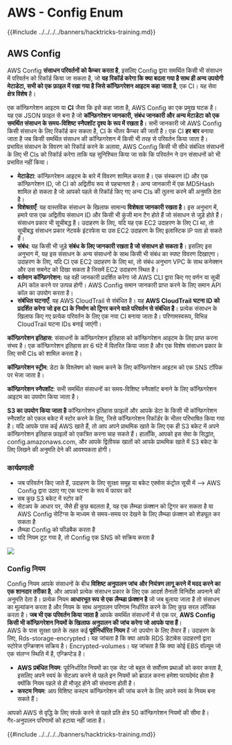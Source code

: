 # AWS - Config Enum

{{#include ../../../../banners/hacktricks-training.md}}

## AWS Config

AWS Config **संसाधन परिवर्तनों को कैप्चर करता है**, इसलिए Config द्वारा समर्थित किसी भी संसाधन में परिवर्तन को रिकॉर्ड किया जा सकता है, जो **यह रिकॉर्ड करेगा कि क्या बदला गया है साथ ही अन्य उपयोगी मेटाडेटा, सभी को एक फ़ाइल में रखा गया है जिसे कॉन्फ़िगरेशन आइटम कहा जाता है**, एक CI। यह सेवा **क्षेत्र विशेष** है।

एक कॉन्फ़िगरेशन आइटम या **CI** जैसा कि इसे कहा जाता है, AWS Config का एक प्रमुख घटक है। यह एक JSON फ़ाइल से बना है जो **कॉन्फ़िगरेशन जानकारी, संबंध जानकारी और अन्य मेटाडेटा को एक समर्थित संसाधन के समय-विशिष्ट स्नैपशॉट दृश्य के रूप में रखता है**। सभी जानकारी जो AWS Config किसी संसाधन के लिए रिकॉर्ड कर सकता है, CI के भीतर कैप्चर की जाती है। एक CI **हर बार** बनाया जाता है जब किसी समर्थित संसाधन की कॉन्फ़िगरेशन में किसी भी तरह से परिवर्तन किया जाता है। प्रभावित संसाधन के विवरण को रिकॉर्ड करने के अलावा, AWS Config किसी भी सीधे संबंधित संसाधनों के लिए भी CIs को रिकॉर्ड करेगा ताकि यह सुनिश्चित किया जा सके कि परिवर्तन ने उन संसाधनों को भी प्रभावित नहीं किया।

- **मेटाडेटा**: कॉन्फ़िगरेशन आइटम के बारे में विवरण शामिल करता है। एक संस्करण ID और एक कॉन्फ़िगरेशन ID, जो CI को अद्वितीय रूप से पहचानता है। अन्य जानकारी में एक MD5Hash शामिल हो सकता है जो आपको पहले से रिकॉर्ड किए गए अन्य CIs की तुलना करने की अनुमति देता है।
- **विशेषताएँ**: यह वास्तविक संसाधन के खिलाफ सामान्य **विशेषता जानकारी रखता है**। इस अनुभाग में, हमारे पास एक अद्वितीय संसाधन ID और किसी भी कुंजी मान टैग होते हैं जो संसाधन से जुड़े होते हैं। संसाधन प्रकार भी सूचीबद्ध है। उदाहरण के लिए, यदि यह एक EC2 उदाहरण के लिए CI था, तो सूचीबद्ध संसाधन प्रकार नेटवर्क इंटरफेस या उस EC2 उदाहरण के लिए इलास्टिक IP पता हो सकते हैं।
- **संबंध**: यह किसी भी जुड़े **संबंध के लिए जानकारी रखता है जो संसाधन हो सकता है**। इसलिए इस अनुभाग में, यह इस संसाधन के अन्य संसाधनों के साथ किसी भी संबंध का स्पष्ट विवरण दिखाएगा। उदाहरण के लिए, यदि CI एक EC2 उदाहरण के लिए था, तो संबंध अनुभाग VPC के साथ कनेक्शन और उस सबनेट को दिखा सकता है जिसमें EC2 उदाहरण स्थित है।
- **वर्तमान कॉन्फ़िगरेशन:** यह वही जानकारी प्रदर्शित करेगा जो AWS CLI द्वारा किए गए वर्णन या सूची API कॉल करने पर उत्पन्न होगी। AWS Config समान जानकारी प्राप्त करने के लिए समान API कॉल का उपयोग करता है।
- **संबंधित घटनाएँ**: यह AWS CloudTrail से संबंधित है। यह **AWS CloudTrail घटना ID को प्रदर्शित करेगा जो इस CI के निर्माण को ट्रिगर करने वाले परिवर्तन से संबंधित है**। प्रत्येक संसाधन के खिलाफ किए गए प्रत्येक परिवर्तन के लिए एक नया CI बनाया जाता है। परिणामस्वरूप, विभिन्न CloudTrail घटना IDs बनाई जाएंगी।

**कॉन्फ़िगरेशन इतिहास**: संसाधनों के कॉन्फ़िगरेशन इतिहास को कॉन्फ़िगरेशन आइटम के लिए प्राप्त करना संभव है। एक कॉन्फ़िगरेशन इतिहास हर 6 घंटे में वितरित किया जाता है और एक विशेष संसाधन प्रकार के लिए सभी CIs को शामिल करता है।

**कॉन्फ़िगरेशन स्ट्रीम**: डेटा के विश्लेषण को सक्षम करने के लिए कॉन्फ़िगरेशन आइटम को एक SNS टॉपिक पर भेजा जाता है।

**कॉन्फ़िगरेशन स्नैपशॉट**: सभी समर्थित संसाधनों का समय-विशिष्ट स्नैपशॉट बनाने के लिए कॉन्फ़िगरेशन आइटम का उपयोग किया जाता है।

**S3 का उपयोग किया जाता है** कॉन्फ़िगरेशन इतिहास फ़ाइलों और आपके डेटा के किसी भी कॉन्फ़िगरेशन स्नैपशॉट को एकल बकेट में स्टोर करने के लिए, जिसे कॉन्फ़िगरेशन रिकॉर्डर के भीतर परिभाषित किया गया है। यदि आपके पास कई AWS खाते हैं, तो आप अपने प्राथमिक खाते के लिए एक ही S3 बकेट में अपने कॉन्फ़िगरेशन इतिहास फ़ाइलों को एकत्रित करना चाह सकते हैं। हालाँकि, आपको इस सेवा के सिद्धांत, config.amazonaws.com, और आपके द्वितीयक खातों को आपके प्राथमिक खाते में S3 बकेट के लिए लिखने की अनुमति देने की आवश्यकता होगी।

### कार्यप्रणाली

- जब परिवर्तन किए जाते हैं, उदाहरण के लिए सुरक्षा समूह या बकेट एक्सेस कंट्रोल सूची में —> AWS Config द्वारा उठाए गए एक घटना के रूप में फायर करें
- सब कुछ S3 बकेट में स्टोर करें
- सेटअप के आधार पर, जैसे ही कुछ बदलता है, यह एक लैम्ब्डा फ़ंक्शन को ट्रिगर कर सकता है या AWS Config सेटिंग्स के माध्यम से समय-समय पर देखने के लिए लैम्ब्डा फ़ंक्शन को शेड्यूल कर सकता है
- लैम्ब्डा Config को फीडबैक करता है
- यदि नियम टूट गया है, तो Config एक SNS को सक्रिय करता है

![](<../../../../images/image (126).png>)

### Config नियम

Config नियम आपके संसाधनों के बीच **विशिष्ट अनुपालन जांच** **और नियंत्रण लागू करने में मदद करने का एक शानदार तरीका है**, और आपको प्रत्येक संसाधन प्रकार के लिए एक आदर्श तैनाती विनिर्देश अपनाने की अनुमति देता है। प्रत्येक नियम **आधारभूत रूप से एक लैम्ब्डा फ़ंक्शन है** जो जब बुलाया जाता है तो संसाधन का मूल्यांकन करता है और नियम के साथ अनुपालन परिणाम निर्धारित करने के लिए कुछ सरल लॉजिक करता है। **जब भी एक परिवर्तन किया जाता है** आपके समर्थित संसाधनों में से एक पर, **AWS Config किसी भी कॉन्फ़िगरेशन नियमों के खिलाफ अनुपालन की जांच करेगा जो आपके पास हैं**।\
AWS के पास सुरक्षा छाते के तहत कई **पूर्वनिर्धारित नियम** हैं जो उपयोग के लिए तैयार हैं। उदाहरण के लिए, Rds-storage-encrypted। यह जांचता है कि क्या आपके RDS डेटाबेस उदाहरणों द्वारा स्टोरेज एन्क्रिप्शन सक्रिय है। Encrypted-volumes। यह जांचता है कि क्या कोई EBS वॉल्यूम जो एक संलग्न स्थिति में है, एन्क्रिप्टेड है।

- **AWS प्रबंधित नियम**: पूर्वनिर्धारित नियमों का एक सेट जो बहुत से सर्वोत्तम प्रथाओं को कवर करता है, इसलिए अपने स्वयं के सेटअप करने से पहले इन नियमों को ब्राउज़ करना हमेशा फायदेमंद होता है क्योंकि नियम पहले से ही मौजूद होने की संभावना होती है।
- **कस्टम नियम**: आप विशिष्ट कस्टम कॉन्फ़िगरेशन की जांच करने के लिए अपने स्वयं के नियम बना सकते हैं।

आपको AWS से वृद्धि के लिए संपर्क करने से पहले प्रति क्षेत्र 50 कॉन्फ़िगरेशन नियमों की सीमा है।\
गैर-अनुपालन परिणामों को हटाया नहीं जाता है।

{{#include ../../../../banners/hacktricks-training.md}}
